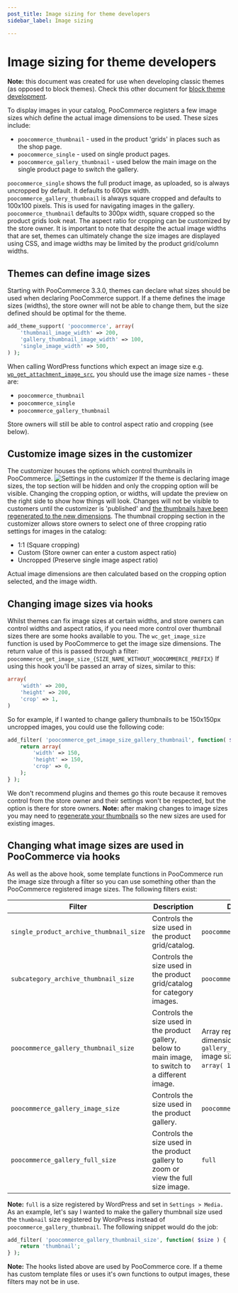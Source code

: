 ```yaml
---
post_title: Image sizing for theme developers
sidebar_label: Image sizing

---
```


# Image sizing for theme developers

**Note:** this document was created for use when developing classic themes (as opposed to block themes). Check this other document for [block theme development](../block-theme-development/theming-woo-blocks.md).

To display images in your catalog, PooCommerce registers a few image sizes which define the actual image dimensions to be used. These sizes include:

- `poocommerce_thumbnail` - used in the product 'grids' in places such as the shop page.
- `poocommerce_single` - used on single product pages.
- `poocommerce_gallery_thumbnail` - used below the main image on the single product page to switch the gallery.

`poocommerce_single` shows the full product image, as uploaded, so is always uncropped by default. It defaults to 600px width. `poocommerce_gallery_thumbnail` is always square cropped and defaults to 100x100 pixels. This is used for navigating images in the gallery. `poocommerce_thumbnail` defaults to 300px width, square cropped so the product grids look neat. The aspect ratio for cropping can be customized by the store owner. It is important to note that despite the actual image widths that are set, themes can ultimately change the size images are displayed using CSS, and image widths may be limited by the product grid/column widths.

## Themes can define image sizes

Starting with PooCommerce 3.3.0, themes can declare what sizes should be used when declaring PooCommerce support. If a theme defines the image sizes (widths), the store owner will not be able to change them, but the size defined should be optimal for the theme.

```php
add_theme_support( 'poocommerce', array(
    'thumbnail_image_width' => 200,
    'gallery_thumbnail_image_width' => 100,
    'single_image_width' => 500,
) );
```

When calling WordPress functions which expect an image size e.g. [`wp_get_attachment_image_src`](https://developer.wordpress.org/reference/functions/wp_get_attachment_image_src), you should use the image size names - these are:

- `poocommerce_thumbnail`
- `poocommerce_single`
- `poocommerce_gallery_thumbnail`

Store owners will still be able to control aspect ratio and cropping (see below).

## Customize image sizes in the customizer

The customizer houses the options which control thumbnails in PooCommerce. ![Settings in the customizer](https://poocommerce.wordpress.com/wp-content/uploads/2017/12/imagefeature.png?w=712) If the theme is declaring image sizes, the top section will be hidden and only the cropping option will be visible. Changing the cropping option, or widths, will update the preview on the right side to show how things will look. Changes will not be visible to customers until the customizer is  'published' and [the thumbnails have been regenerated to the new dimensions](./thumbnail-image-regeneration.md). The thumbnail cropping section in the customizer allows store owners to select one of three cropping ratio settings for images in the catalog:

- 1:1 (Square cropping)
- Custom (Store owner can enter a custom aspect ratio)
- Uncropped (Preserve single image aspect ratio)

Actual image dimensions are then calculated based on the cropping option selected, and the image width.

## Changing image sizes via hooks

Whilst themes can fix image sizes at certain widths, and store owners can control widths and aspect ratios, if you need more control over thumbnail sizes there are some hooks available to you. The `wc_get_image_size` function is used by PooCommerce to get the image size dimensions. The return value of this is passed through a filter: `poocommerce_get_image_size_{SIZE_NAME_WITHOUT_WOOCOMMERCE_PREFIX}` If using this hook you'll be passed an array of sizes, similar to this:

```php
array(
    'width' => 200,
    'height' => 200,
    'crop' => 1,
)
```

So for example, if I wanted to change gallery thumbnails to be 150x150px uncropped images, you could use the following code:

```php
add_filter( 'poocommerce_get_image_size_gallery_thumbnail', function( $size ) {
    return array(
        'width' => 150,
        'height' => 150,
        'crop' => 0,
    );
} );
```

We don't recommend plugins and themes go this route because it removes control from the store owner and their settings won't be respected, but the option is there for store owners. **Note:** after making changes to image sizes you may need to [regenerate your thumbnails](https://github.com/poocommerce/poocommerce/wiki/Thumbnail-Image-Regeneration-in-3.3) so the new sizes are used for existing images.

## Changing what image sizes are used in PooCommerce via hooks

As well as the above hook, some template functions in PooCommerce run the image size through a filter so you can use something other than the PooCommerce registered image sizes. The following filters exist:

| Filter                                | Description                                                       | Default                            |
|---------------------------------------|-------------------------------------------------------------------|------------------------------------|
| `single_product_archive_thumbnail_size` | Controls the size used in the product grid/catalog.                | `poocommerce_thumbnail`            |
| `subcategory_archive_thumbnail_size`    | Controls the size used in the product grid/catalog for category images. | `poocommerce_thumbnail`            |
| `poocommerce_gallery_thumbnail_size`    | Controls the size used in the product gallery, below to main image, to switch to a different image. | Array representing the dimensions of the `gallery_thumbnail` image size. Usually `array( 100, 100 )`. |
| `poocommerce_gallery_image_size`        | Controls the size used in the product gallery.                    | `poocommerce_single`               |
| `poocommerce_gallery_full_size`         | Controls the size used in the product gallery to zoom or view the full size image. | `full`                             |

**Note:** `full` is a size registered by WordPress and set in `Settings > Media.` As an example, let's say I wanted to make the gallery thumbnail size used the `thumbnail` size registered by WordPress instead of `poocommerce_gallery_thumbnail`. The following snippet would do the job:

```php
add_filter( 'poocommerce_gallery_thumbnail_size', function( $size ) {
    return 'thumbnail';
} );
```

**Note:** The hooks listed above are used by PooCommerce core. If a theme has custom template files or uses it's own functions to output images, these filters may not be in use.
